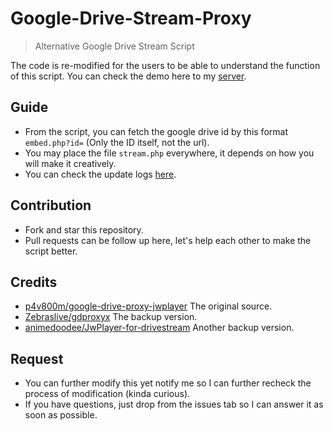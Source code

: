 # Google-Drive-Stream-Proxy
> Alternative Google Drive Stream Script

The code is re-modified for the users to be able to understand the function of this script. You can check the demo here to my [server](https://japnimeserver.com/drive/index.php?id=0ByaRd0R0Qyatcmw2dVhQS0NDU0U).

## Guide
- From the script, you can fetch the google drive id by this format `embed.php?id=` (Only the ID itself, not the url).
- You may place the file `stream.php` everywhere, it depends on how you will make it creatively.
- You can check the update logs [here](https://github.com/japnimedev/Google-Drive-Stream-Proxy/blob/master/LOG.md).

## Contribution
- Fork and star this repository.
- Pull requests can be follow up here, let's help each other to make the script better.

## Credits
- [p4v800m/google-drive-proxy-jwplayer](https://github.com/p4v800m/google-drive-proxy-jwplayer) The original source.
- [Zebraslive/gdproxyx](https://github.com/Zebraslive/gdproxyx) The backup version.
- [animedoodee/JwPlayer-for-drivestream](https://github.com/animedoodee/JwPlayer-for-drivestream) Another backup version.

## Request
- You can further modify this yet notify me so I can further recheck the process of modification (kinda curious).
- If you have questions, just drop from the issues tab so I can answer it as soon as possible.
